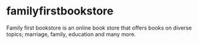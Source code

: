 # familyfirstbookstore
Family first bookstore is an online book store that offers books on diverse topics; marriage, family, education and many more.
